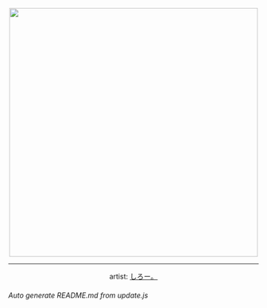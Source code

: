 
<p align="center">
  <img width="500" src="https://nekos.best/api/v2/neko/0280.png">
  <hr/>
  <center>
    artist: <a href="https://www.pixiv.net/en/artworks/85627056">しろー。</a>
  </center>
</p>


###### Auto generate README.md from update.js


